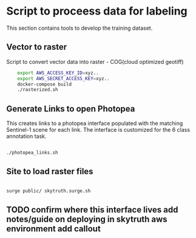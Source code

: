 # Script to proceess data for labeling

This section contains tools to develop the training dataset. 

## Vector to raster

Script to convert vector data into raster - COG(cloud optimized geotiff)

```sh
    export AWS_ACCESS_KEY_ID=xyz..
    export AWS_SECRET_ACCESS_KEY=xyz..
    docker-compose build
    ./rasterized.sh
```

## Generate Links to open Photopea

This creates links to a photopea interface populated with the matching Sentinel-1 scene for each link. The interface is customized for the 6 class annotation task.


```sh

./photopea_links.sh

```

## Site to load raster files

```sh

surge public/ skytruth.surge.sh

```

## TODO confirm where this interface lives add notes/guide on deploying in skytruth aws environment add callout

